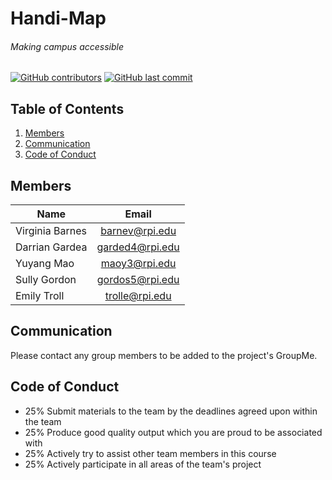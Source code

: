 # Handi-Map
###### Making campus accessible
<!-- [![GitHub license](https://img.shields.io/github/license/volkb/Web-Systems-Development-Group-6.svg)](https://github.com/volkb/Web-Systems-Development-Group-6/blob/master/LICENSE.txt) -->

[![GitHub contributors](https://img.shields.io/github/contributors/barnesv17/Handi-Map.svg)](https://github.com/samspre/Doggone-It/graphs/contributors)
[![GitHub last commit](https://img.shields.io/github/last-commit/barnesv17/Handi-Map.svg)](https://github.com/volkb/Web-Systems-Development-Group-6/commits/master)

## Table of Contents
  1. [Members](#mem)
  3. [Communication](#com)
  2. [Code of Conduct](#cod)

<a name="mem"/>

## Members

| Name            | Email           |
| --------------- |:---------------:|
| Virginia Barnes | barnev@rpi.edu  |
| Darrian Gardea  | garded4@rpi.edu |
| Yuyang Mao      | maoy3@rpi.edu   |
| Sully Gordon    | gordos5@rpi.edu |
| Emily Troll     | trolle@rpi.edu  |

<a name="com"/>

## Communication
Please contact any group members to be added to the project's GroupMe.

<a name="cod"/>

## Code of Conduct
- 25% Submit materials to the team by the deadlines agreed upon within the team
- 25% Produce good quality output which you are proud to be associated with
- 25% Actively try to assist other team members in this course
- 25% Actively participate in all areas of the team's project
